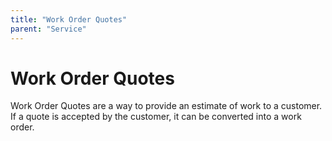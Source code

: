 ```yaml
---
title: "Work Order Quotes"
parent: "Service"
---
```


# Work Order Quotes
Work Order Quotes are a way to provide an estimate of work to a customer. If a quote is accepted by the customer, it can be converted into a work order.